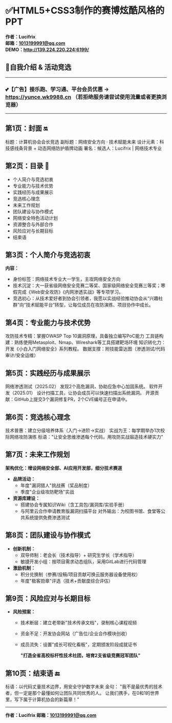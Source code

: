 # ✅HTML5+CSS3制作的赛博炫酷风格的PPT 

**作者：Lucifrix    
邮箱：1013199991@qq.com            
DEMO：http://139.224.220.224:6199/** 

## **🤟自我介绍 & 活动竞选** 

------

### 💕【广告】接乐跑、学习通、平台会员优惠 → https://yunce.wk9988.cn （若拒绝服务请尝试使用流量或者更换浏览器）

------

## 第1页：封面 🔛

标题：计算机协会会长竞选
副标题：网络安全方向 · 技术赋能未来
设计元素：科技感线条背景 + 动态网络防护盾牌动画
署名：候选人：Lucifrix | 网络技术专业

## 第2页：目录 📇

- 个人简介与竞选初衷
- 专业能力与技术优势
- 实践经历与成果展示
- 竞选核心理念
- 未来工作规划
- 团队建设与协作模式
- 网络安全特色活动计划
- 资源整合与外部合作
- 风险应对与长期目标
- 结束语

## 第3页：个人简介与竞选初衷
**内容：**

- 身份标签：网络技术专业大一学生，主攻网络安全方向
- 技术沉淀：大一获省级网络安全竞赛二等奖、国家级网络安全竞赛三等奖；寒假完成《Web安全攻防》《内网渗透实战》等专项学习。
- 竞选初心：从技术爱好者到协会引领者，我愿以实战经验推动协会从“兴趣社群”向“技术赋能平台”转型，让每位成员在攻防演练、项目协作中成长。

## 第4页：专业能力与技术优势

攻防技术专精：掌握OWASP Top 10漏洞原理，具备独立编写PoC能力
工具链构建：熟练使用Metasploit、Nmap、Wireshark等工具搭建靶场环境
知识转化力：开发《小白入门网络安全》系列教程。
数据支撑：附技能雷达图（渗透测试/代码审计/安全运维）

## 第5页：实践经历与成果展示

网络渗透测试（2025.02）
发现2个高危漏洞，协助应急中心加固系统。
软件开发（2025.01）
设计扫描工具，让协会成员可以快速扫描出系统漏洞。
开源贡献：GitHub上提交3个漏洞修复PR，2个CVE编号正在申请中。

## 第6页：竞选核心理念

技术普惠：建立分级培养体系（入门→进阶→实战）
实战为王：每学期举办1次校际网络攻防演练
标语："让安全思维渗透每个代码，用攻防实战锻造技术硬实力"

## 第7页：未来工作规划

**架构优化：增设网络安全部、AI应用开发部，细分技术赛道**

- **品牌活动：**
  - 年度"漏洞猎人"挑战赛（奖品制度）
  - 季度"企业级攻防靶场"实战
- **资源库建设：**
  - 搭建协会专属知识Wiki（含工具包/漏洞库/实验手册）
  - 与阿里云合作申请教育版漏洞扫描平台
  对外输出：为校图书馆、食堂等公共系统提供免费渗透测试

## 第8页：团队建设与协作模式

- **创新机制：**
  - 双导师制：老会长（技术指导）+ 研究生学长（学术指导）
  - 敏捷开发小组：按项目需求动态组队，采用GitLab进行代码管理
- **激励机制：**
  - 积分兑换制（参赛/投稿/项目贡献可换云服务器设备使用权）
  - 年度"极客勋章"评选（技术+贡献度综合评估）

## 第9页：风险应对与长期目标

- **风险预案：**
  
  - 技术断层：建立老带新"技术传承文档"，录制核心课程视频
  
  - 资金不足：开发协会网站（广告位/企业合作模块创收）
  
  - 成员流失：设置"成长可视化看板"，定期颁发阶段成就证书
  
    **"打造全省高校标杆性技术社团，培育2支省级竞赛冠军团队"**

## 第10页：结束语 🔚

标语：以代码丈量技术边界，用安全守护数字未来
金句：
"我不是最优秀的技术者，但一定是那个最懂如何让团队共同优秀的人。
让我们携手，在0和1的世界里，写下属于计算机协会的新篇章！"

------

**作者：Lucifrix    邮箱：[1013199991@qq.com](mailto:1013199991@qq.com)**
